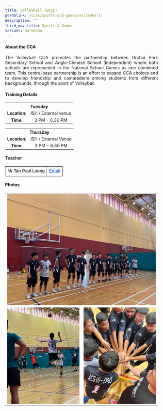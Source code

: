 ```yaml
---
title: Volleyball (Boys)
permalink: /ccas/sports-and-games/volleyball/
description: ""
third_nav_title: Sports & Games
variant: markdown
---
```

<div align="justify">

<h4>About the CCA</h4>
<p>The Volleyball CCA promotes the partnership between Orchid Park Secondary School and Anglo-Chinese School (Independent) where both schools are represented in the National School Games as one combined team, This centre-base partnership is an effort to expand CCA choices and to develop friendship and camaraderie among students from different backgrounds, through the sport of Volleyball.</p>

<h4>Training Details</h4>
<table>
<tbody>
<tr>
<th style="text-align: center;" colspan="2">Tuesday</th>
</tr>
<tr>
<td style="text-align: center;"><strong>Location</strong>:</td>
<td style="text-align: center;">ISH / External venue</td>
</tr>
<tr>
<td style="text-align: center;"><strong>Time</strong>:</td>
<td style="text-align: center;">3 PM - 6.30 PM</td>
</tr>
</tbody>
</table>
<table>
<tbody>
<tr>
<th style="text-align: center;" colspan="2">Thursday</th>
</tr>
<tr>
<td style="text-align: center;"><strong>Location</strong>:</td>
<td style="text-align: center;">ISH / External Venue</td>
</tr>
<tr>
<td style="text-align: center;"><strong>Time</strong>:</td>
<td style="text-align: center;">3 PM - 6.30 PM</td>
</tr>
</tbody>
</table>
<h4>Teacher</h4>

<table style="border:none;border-collapse:collapse;table-layout:fixed;width:100%"><colgroup><col><col><col></colgroup><tbody><tr style="height:0pt"><td style="border-left:solid #000000 1pt;border-right:solid #000000 1pt;border-bottom:solid #000000 1pt;border-top:solid #000000 1pt;vertical-align:top;padding:5pt 5pt 5pt 5pt;overflow:hidden;overflow-wrap:break-word;"><p dir="ltr" style="line-height:1.2;margin-top:0pt;margin-bottom:0pt;"><span style="font-size:11pt;font-family:Arial;color:#000000;background-color:transparent;font-weight:400;font-style:normal;font-variant:normal;text-decoration:none;vertical-align:baseline;white-space:pre;white-space:pre-wrap;">Mr Tan Paul Loong</span></p></td>
<td style="border-left:solid #000000 1pt;border-right:solid #000000 1pt;border-bottom:solid #000000 1pt;border-top:solid #000000 1pt;vertical-align:top;padding:5pt 5pt 5pt 5pt;overflow:hidden;overflow-wrap:break-word;"><p dir="ltr" style="line-height:1.2;margin-top:0pt;margin-bottom:0pt;"><a href="mailto: tan_paul_loong@schools.gov.sg" style="text-decoration:none;"><span style="font-size:11pt;font-family:Arial;color:#1155cc;background-color:transparent;font-weight:400;font-style:normal;font-variant:normal;text-decoration:underline;-webkit-text-decoration-skip:none;text-decoration-skip-ink:none;vertical-align:baseline;white-space:pre;white-space:pre-wrap;">Email</span></a></p></td>
</tr></tbody></table>
	
<h4>Photos</h4>
<table><tbody><tr><td colspan="2"><img src="/images/CCA/Volleyball/whatsapp%20image%202023-10-27.jpeg"></td></tr><tr><td><img src="/images/CCA/Volleyball/0195ab67-6b84-46f5-9c51-d9ccdd4d39d9.jpg"></td><td><img src="/images/CCA/Volleyball/whatsapp%20image%202023-10-27b.jpeg"></td></tr></tbody></table>
	
</div>